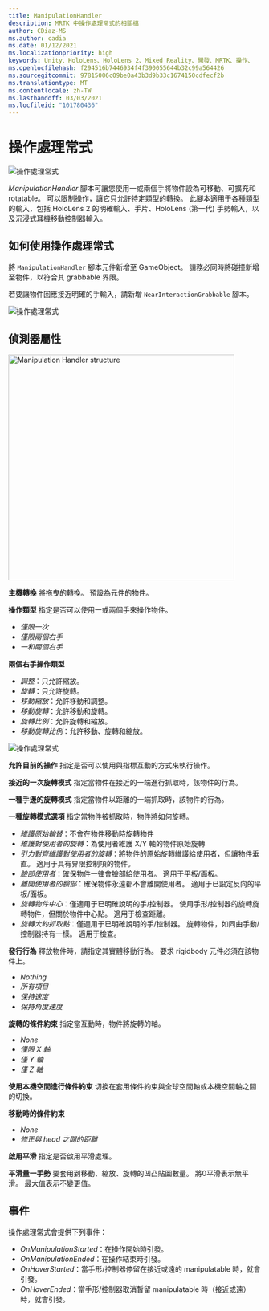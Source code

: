 ```yaml
---
title: ManipulationHandler
description: MRTK 中操作處理常式的相關檔
author: CDiaz-MS
ms.author: cadia
ms.date: 01/12/2021
ms.localizationpriority: high
keywords: Unity、HoloLens、HoloLens 2、Mixed Reality、開發、MRTK、操作、
ms.openlocfilehash: f294516b7446934f4f390055644b32c99a564426
ms.sourcegitcommit: 97815006c09be0a43b3d9b33c1674150cdfecf2b
ms.translationtype: MT
ms.contentlocale: zh-TW
ms.lasthandoff: 03/03/2021
ms.locfileid: "101780436"
---
```

# <a name="manipulation-handler"></a>操作處理常式

![操作處理常式](../images/manipulation-handler/MRTK_Manipulation_Main.png)

*ManipulationHandler* 腳本可讓您使用一或兩個手將物件設為可移動、可擴充和 rotatable。 可以限制操作，讓它只允許特定類型的轉換。 此腳本適用于各種類型的輸入，包括 HoloLens 2 的明確輸入、手片、HoloLens (第一代) 手勢輸入，以及沉浸式耳機移動控制器輸入。

## <a name="how-to-use-the-manipulation-handler"></a>如何使用操作處理常式

將 `ManipulationHandler` 腳本元件新增至 GameObject。 請務必同時將碰撞新增至物件，以符合其 grabbable 界限。

若要讓物件回應接近明確的手輸入，請新增 `NearInteractionGrabbable` 腳本。

![操作處理常式](../images/manipulation-handler/MRTK_ManipulationHandler_Howto.png)

## <a name="inspector-properties"></a>偵測器屬性

<img src="../images/manipulation-handler/MRTK_ManipulationHandler_Structure.png" width="450" alt="Manipulation Handler structure">

**主機轉換** 將拖曳的轉換。 預設為元件的物件。

**操作類型** 指定是否可以使用一或兩個手來操作物件。

* *僅限一次*
* *僅限兩個右手*
* *一和兩個右手*

**兩個右手操作類型**

* *調整*：只允許縮放。
* *旋轉*：只允許旋轉。
* *移動縮放*：允許移動和調整。
* *移動旋轉*：允許移動和旋轉。
* *旋轉比例*：允許旋轉和縮放。
* *移動旋轉比例*：允許移動、旋轉和縮放。

![操作處理常式](../images/manipulation-handler/MRTK_ManipulationHandler_TwoHanded.jpg)

**允許目前的操作** 指定是否可以使用與指標互動的方式來執行操作。

**接近的一次旋轉模式** 指定當物件在接近的一端進行抓取時，該物件的行為。

**一種手邊的旋轉模式** 指定當物件以距離的一端抓取時，該物件的行為。

**一種旋轉模式選項** 指定當物件被抓取時，物件將如何旋轉。

* *維護原始輪替*：不會在物件移動時旋轉物件
* *維護對使用者的旋轉*：為使用者維護 X/Y 軸的物件原始旋轉
* *引力對齊維護對使用者的旋轉*：將物件的原始旋轉維護給使用者，但讓物件垂直。 適用于具有界限控制項的物件。
* *臉部使用者*：確保物件一律會臉部給使用者。 適用于平板/面板。
* *離開使用者的臉部*：確保物件永遠都不會離開使用者。 適用于已設定反向的平板/面板。
* *旋轉物件中心*：僅適用于已明確說明的手/控制器。 使用手形/控制器的旋轉旋轉物件，但關於物件中心點。 適用于檢查距離。
* *旋轉大約抓取點*：僅適用于已明確說明的手/控制器。 旋轉物件，如同由手動/控制器持有一樣。 適用于檢查。

**發行行為** 釋放物件時，請指定其實體移動行為。 要求 rigidbody 元件必須在該物件上。

* *Nothing*
* *所有項目*
* *保持速度*
* *保持角度速度*

**旋轉的條件約束** 指定當互動時，物件將旋轉的軸。

* *None*
* *僅限 X 軸*
* *僅 Y 軸*
* *僅 Z 軸*

**使用本機空間進行條件約束** 切換在套用條件約束與全球空間軸或本機空間軸之間的切換。

**移動時的條件約束**

* *None*
* *修正與 head 之間的距離*

**啟用平滑** 指定是否啟用平滑處理。

**平滑量一手勢** 要套用到移動、縮放、旋轉的凹凸貼圖數量。 將0平滑表示無平滑。 最大值表示不變更值。

## <a name="events"></a>事件

操作處理常式會提供下列事件：

* *OnManipulationStarted*：在操作開始時引發。
* *OnManipulationEnded*：在操作結束時引發。
* *OnHoverStarted*：當手形/控制器停留在接近或遠的 manipulatable 時，就會引發。
* *OnHoverEnded*：當手形/控制器取消暫留 manipulatable 時（接近或遠）時，就會引發。
